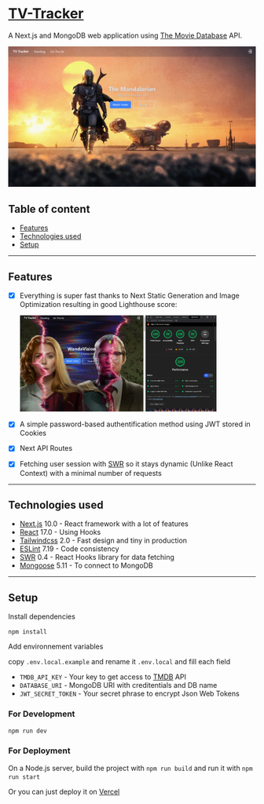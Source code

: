 
# [TV-Tracker](https://tv-tracker.vercel.app/)
A Next.js and MongoDB web application using [The Movie Database](https://www.themoviedb.org) API.

![screenshot](images/header.png)

## Table of content
* [Features](#Features)
* [Technologies used](#Technologies-used)
* [Setup](#Setup)

----------

## Features
- [x] Everything is super fast thanks to Next Static Generation and Image Optimization resulting in good Lighthouse score: 

    <img src="images/lighthouse.png" width="400">

- [x] A simple password-based authentification method using JWT stored in Cookies 
- [x] Next API Routes
- [x] Fetching user session with [SWR](https://swr.vercel.app/) so it stays dynamic (Unlike React Context) with a minimal number of requests

----------

## Technologies used
- [Next.js](https://nextjs.org/) 10.0 - React framework with a lot of features
- [React](https://reactjs.org) 17.0 - Using Hooks
- [Tailwindcss](https://tailwindcss.com/) 2.0 - Fast design and tiny in production
- [ESLint](https://eslint.org/) 7.19 - Code consistency
- [SWR](https://swr.vercel.app/) 0.4 - React Hooks library for data fetching
- [Mongoose](https://mongoosejs.com/) 5.11 - To connect to MongoDB

----------

## Setup

Install dependencies
```Shell
npm install
```

Add environnement variables

copy `.env.local.example` and rename it `.env.local` and fill each field

- `TMDB_API_KEY` - Your key to get access to [TMDB](https://www.themoviedb.org) API
- `DATABASE_URI` - MongoDB URI with creditentials and DB name
- `JWT_SECRET_TOKEN` -  Your secret phrase to encrypt Json Web Tokens

### For Development

```Shell
npm run dev
```

### For Deployment

On a Node.js server, build the project with `npm run build` and run it with `npm run start`

Or you can just deploy it on [Vercel](https://vercel.com/new/select-scope?s=https%3A%2F%2Fgithub.com%2FBalthazar-Delvaux%2FTV-Tracker)
